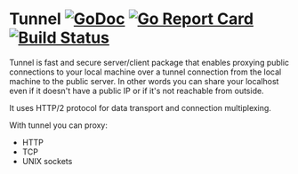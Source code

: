 # Tunnel [![GoDoc](http://img.shields.io/badge/go-documentation-blue.svg?style=flat-square)](http://godoc.org/github.com/mmatczuk/go-http-tunnel) [![Go Report Card](https://goreportcard.com/badge/github.com/mmatczuk/go-http-tunnel)](https://goreportcard.com/report/github.com/mmatczuk/go-http-tunnel) [![Build Status](http://img.shields.io/travis/mmatczuk/go-http-tunnel.svg?style=flat-square)](https://travis-ci.org/mmatczuk/go-http-tunnel)

Tunnel is fast and secure server/client package that enables proxying public connections to your local machine over a tunnel connection from the local machine to the public server. In other words you can share your localhost even if it doesn't have a public IP or if it's not reachable from outside.

It uses HTTP/2 protocol for data transport and connection multiplexing.

With tunnel you can proxy:

* HTTP
* TCP
* UNIX sockets
